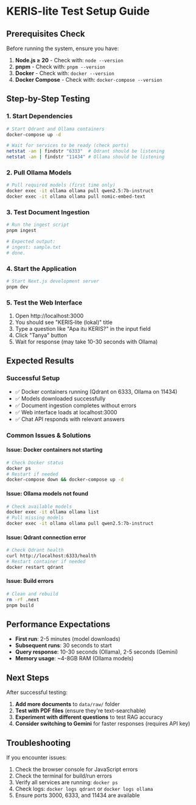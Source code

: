 # KERIS-lite Test Setup Guide

## Prerequisites Check

Before running the system, ensure you have:

1. **Node.js ≥ 20** - Check with: `node --version`
2. **pnpm** - Check with: `pnpm --version`
3. **Docker** - Check with: `docker --version`
4. **Docker Compose** - Check with: `docker-compose --version`

## Step-by-Step Testing

### 1. Start Dependencies

```bash
# Start Qdrant and Ollama containers
docker-compose up -d

# Wait for services to be ready (check ports)
netstat -an | findstr "6333"  # Qdrant should be listening
netstat -an | findstr "11434" # Ollama should be listening
```

### 2. Pull Ollama Models

```bash
# Pull required models (first time only)
docker exec -it ollama ollama pull qwen2.5:7b-instruct
docker exec -it ollama ollama pull nomic-embed-text
```

### 3. Test Document Ingestion

```bash
# Run the ingest script
pnpm ingest

# Expected output:
# ingest: sample.txt
# done.
```

### 4. Start the Application

```bash
# Start Next.js development server
pnpm dev
```

### 5. Test the Web Interface

1. Open http://localhost:3000
2. You should see "KERIS‑lite (lokal)" title
3. Type a question like "Apa itu KERIS?" in the input field
4. Click "Tanya" button
5. Wait for response (may take 10-30 seconds with Ollama)

## Expected Results

### Successful Setup

-   ✅ Docker containers running (Qdrant on 6333, Ollama on 11434)
-   ✅ Models downloaded successfully
-   ✅ Document ingestion completes without errors
-   ✅ Web interface loads at localhost:3000
-   ✅ Chat API responds with relevant answers

### Common Issues & Solutions

#### Issue: Docker containers not starting

```bash
# Check Docker status
docker ps
# Restart if needed
docker-compose down && docker-compose up -d
```

#### Issue: Ollama models not found

```bash
# Check available models
docker exec -it ollama ollama list
# Pull missing models
docker exec -it ollama ollama pull qwen2.5:7b-instruct
```

#### Issue: Qdrant connection error

```bash
# Check Qdrant health
curl http://localhost:6333/health
# Restart container if needed
docker restart qdrant
```

#### Issue: Build errors

```bash
# Clean and rebuild
rm -rf .next
pnpm build
```

## Performance Expectations

-   **First run**: 2-5 minutes (model downloads)
-   **Subsequent runs**: 30 seconds to start
-   **Query response**: 10-30 seconds (Ollama), 2-5 seconds (Gemini)
-   **Memory usage**: ~4-8GB RAM (Ollama models)

## Next Steps

After successful testing:

1. **Add more documents** to `data/raw/` folder
2. **Test with PDF files** (ensure they're text-searchable)
3. **Experiment with different questions** to test RAG accuracy
4. **Consider switching to Gemini** for faster responses (requires API key)

## Troubleshooting

If you encounter issues:

1. Check the browser console for JavaScript errors
2. Check the terminal for build/run errors
3. Verify all services are running: `docker ps`
4. Check logs: `docker logs qdrant` or `docker logs ollama`
5. Ensure ports 3000, 6333, and 11434 are available
